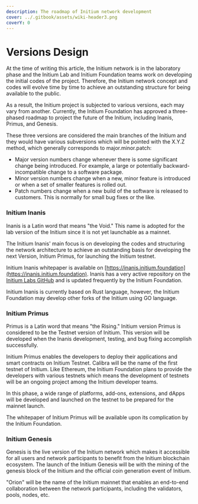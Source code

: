 ```yaml
---
description: The roadmap of Initium network development
cover: ../.gitbook/assets/wiki-header3.png
coverY: 0
---
```


# Versions Design

At the time of writing this article, the Initium network is in the laboratory phase and the Initium Lab and Initium Foundation teams work on developing the initial codes of the project. Therefore, the Initium network concept and codes will evolve time by time to achieve an outstanding structure for being available to the public.&#x20;

As a result, the Initium project is subjected to various versions, each may vary from another. Currently, the Initium Foundation has approved a three-phased roadmap to project the future of the Initium, including Inanis, Primus, and Genesis.&#x20;

These three versions are considered the main branches of the Initium and they would have various subversions which will be pointed with the X.Y.Z method, which generally corresponds to major.minor.patch:

* Major version numbers change whenever there is some significant change being introduced. For example, a large or potentially backward-incompatible change to a software package.
* Minor version numbers change when a new, minor feature is introduced or when a set of smaller features is rolled out.
* Patch numbers change when a new build of the software is released to customers. This is normally for small bug fixes or the like.

### Initium Inanis&#x20;

Inanis is a Latin word that means "the Void." This name is adopted for the lab version of the Initium since it is not yet launchable as a mainnet.&#x20;

The Initium Inanis' main focus is on developing the codes and structuring the network architecture to achieve an outstanding basis for developing the next Version, Initium Primus, for launching the Initium testnet.&#x20;

Initium Inanis whitepaper is available on [https://inanis.initium.foundation](https://inanis.initium.foundation). Inanis has a very active repository on the [Initium Labs GitHub](https://github.com/Initium-Labs) and is updated frequently by the Initium Foundation.&#x20;

Initium Inanis is currently based on Rust language, however, the Initium Foundation may develop other forks of the Initium using GO language.&#x20;

### Initium Primus&#x20;

Primus is a Latin word that means "the Rising." Initium version Primus is considered to be the Testnet version of Initium. This version will be developed when the Inanis development, testing, and bug fixing accomplish successfully.&#x20;

Initium Primus enables the developers to deploy their applications and smart contracts on Initium Testnet. Calibra will be the name of the first testnet of Initium. Like Ethereum, the Initium Foundation plans to provide the developers with various testnets which means the development of testnets will be an ongoing project among the Initium developer teams.&#x20;

In this phase, a wide range of platforms, add-ons, extensions, and dApps will be developed and launched on the testnet to be prepared for the mainnet launch.&#x20;

The whitepaper of Initium Primus will be available upon its complication by the Initium Foundation.&#x20;

### Initium Genesis

Genesis is the live version of the Initium network which makes it accessible for all users and network participants to benefit from the Initium blockchain ecosystem. The launch of the Initium Genesis will be with the mining of the genesis block of the Initium and the official coin generation event of Initium.&#x20;

"Orion" will be the name of the Initium mainnet that enables an end-to-end collaboration between the network participants, including the validators, pools, nodes, etc.&#x20;
